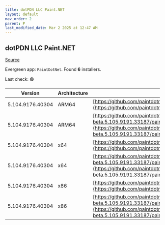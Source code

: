 ```yaml
---
title: dotPDN LLC Paint.NET
layout: default
nav_order: 2
parent: P
last_modified_date: Mar 2 2025 at 12:47 AM
---
```


## dotPDN LLC Paint.NET

[Source](https://getpaint.net)

Evergreen app: `PaintDotNet`. Found **6** installers.

Last check: 🟢

| Version         | Architecture | URI                                                                                                                                                                                                                                                                                |
| --------------- | ------------ | ---------------------------------------------------------------------------------------------------------------------------------------------------------------------------------------------------------------------------------------------------------------------------------- |
| 5.104.9176.40304 | ARM64        | [https://github.com/paintdotnet/release/releases/download/v5.1.4/paint.net.5.1.4.install.arm64.zip](https://github.com/paintdotnet/release/releases/download/v5.1.4/paint.net.5.1.4.install.arm64.zip)                                                                             |
| 5.104.9176.40304 | ARM64        | [https://github.com/paintdotnet/release/releases/download/v5.1.5-beta.5.105.9191.33187/paint.net.5.105.9191.33187.install.arm64.zip](https://github.com/paintdotnet/release/releases/download/v5.1.5-beta.5.105.9191.33187/paint.net.5.105.9191.33187.install.arm64.zip)           |
| 5.104.9176.40304 | x64          | [https://github.com/paintdotnet/release/releases/download/v5.1.4/paint.net.5.1.4.install.x64.zip](https://github.com/paintdotnet/release/releases/download/v5.1.4/paint.net.5.1.4.install.x64.zip)                                                                                 |
| 5.104.9176.40304 | x64          | [https://github.com/paintdotnet/release/releases/download/v5.1.5-beta.5.105.9191.33187/paint.net.5.105.9191.33187.install.x64.zip](https://github.com/paintdotnet/release/releases/download/v5.1.5-beta.5.105.9191.33187/paint.net.5.105.9191.33187.install.x64.zip)               |
| 5.104.9176.40304 | x86          | [https://github.com/paintdotnet/release/releases/download/v5.1.4/paint.net.5.1.4.install.anycpu.web.zip](https://github.com/paintdotnet/release/releases/download/v5.1.4/paint.net.5.1.4.install.anycpu.web.zip)                                                                   |
| 5.104.9176.40304 | x86          | [https://github.com/paintdotnet/release/releases/download/v5.1.5-beta.5.105.9191.33187/paint.net.5.105.9191.33187.install.anycpu.web.zip](https://github.com/paintdotnet/release/releases/download/v5.1.5-beta.5.105.9191.33187/paint.net.5.105.9191.33187.install.anycpu.web.zip) |
